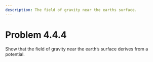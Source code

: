 ```yaml
---
description: The field of gravity near the earths surface.
---
```


# Problem 4.4.4

Show that the field of gravity near the earth’s surface derives from a potential.
